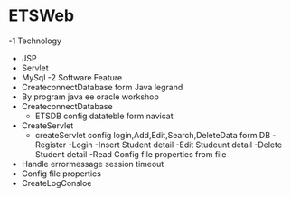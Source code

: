 # ETSWeb
-1 Technology
   -  JSP
   -  Servlet
   -  MySql
-2 Software Feature
- CreateconnectDatabase form Java legrand
- By program java ee oracle workshop
- CreateconnectDatabase  
   - ETSDB  config datateble form navicat 
- CreateServlet  
   - createServlet  config login,Add,Edit,Search,DeleteData form DB
      -Register
      -Login
      -Insert Student detail
      -Edit Studeunt detail
      -Delete Student detail
      -Read Config file properties from file
- Handle errormessage session timeout
- Config file properties
- CreateLogConsloe
